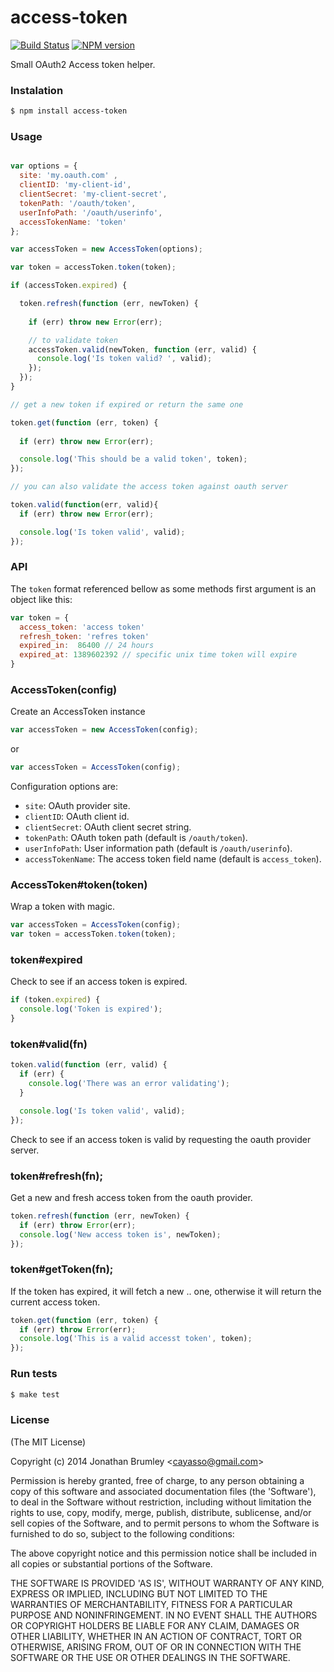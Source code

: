 # access-token

[![Build Status](https://travis-ci.org/cayasso/access-token.png?branch=master)](https://travis-ci.org/cayasso/access-token)
[![NPM version](https://badge.fury.io/js/access-token.png)](http://badge.fury.io/js/access-token)

Small OAuth2 Access token helper.

### Instalation

```bash
$ npm install access-token
```

### Usage

```javascript

var options = {
  site: 'my.oauth.com' ,
  clientID: 'my-client-id',
  clientSecret: 'my-client-secret',
  tokenPath: '/oauth/token',
  userInfoPath: '/oauth/userinfo',
  accessTokenName: 'token'
};

var accessToken = new AccessToken(options);

var token = accessToken.token(token);

if (accessToken.expired) {

  token.refresh(function (err, newToken) {
    
    if (err) throw new Error(err);

    // to validate token
    accessToken.valid(newToken, function (err, valid) {
      console.log('Is token valid? ', valid);
    });
  });
}

// get a new token if expired or return the same one

token.get(function (err, token) {
  
  if (err) throw new Error(err);

  console.log('This should be a valid token', token);
});

// you can also validate the access token against oauth server

token.valid(function(err, valid){
  if (err) throw new Error(err);

  console.log('Is token valid', valid);
});

```

### API

The `token` format referenced bellow as some methods first argument is an object like this:

```javascript
var token = {
  access_token: 'access token'
  refresh_token: 'refres token'
  expired_in:  86400 // 24 hours
  expired_at: 1389602392 // specific unix time token will expire
}
```

### AccessToken(config)

Create an AccessToken instance 

```javascript
var accessToken = new AccessToken(config);
```

or 

```javascript
var accessToken = AccessToken(config);
```

Configuration options are:

* `site`: OAuth provider site.
* `clientID`: OAuth client id.
* `clientSecret`: OAuth client secret string.
* `tokenPath`: OAuth token path (default is `/oauth/token`).
* `userInfoPath`: User information path (default is `/oauth/userinfo`).
* `accessTokenName`: The access token field name (default is `access_token`).

### AccessToken#token(token)

Wrap a token with magic.

```javascript
var accessToken = AccessToken(config);
var token = accessToken.token(token);
```

### token#expired

Check to see if an access token is expired.

```javascript
if (token.expired) {
  console.log('Token is expired');
}
```

### token#valid(fn)

```javascript
token.valid(function (err, valid) {
  if (err) {
    console.log('There was an error validating');
  }

  console.log('Is token valid', valid);
});
```

Check to see if an access token is valid by requesting the oauth provider server.

### token#refresh(fn);

Get a new and fresh access token from the oauth provider.

```javascript
token.refresh(function (err, newToken) {
  if (err) throw Error(err);
  console.log('New access token is', newToken);
});
```

### token#getToken(fn);

If the token has expired, it will fetch a new .. one, otherwise it will return the current access token. 

```javascript
token.get(function (err, token) {
  if (err) throw Error(err);
  console.log('This is a valid accesst token', token);
});
```

### Run tests

``` bash
$ make test
```

### License

(The MIT License)

Copyright (c) 2014 Jonathan Brumley &lt;cayasso@gmail.com&gt;

Permission is hereby granted, free of charge, to any person obtaining
a copy of this software and associated documentation files (the
'Software'), to deal in the Software without restriction, including
without limitation the rights to use, copy, modify, merge, publish,
distribute, sublicense, and/or sell copies of the Software, and to
permit persons to whom the Software is furnished to do so, subject to
the following conditions:

The above copyright notice and this permission notice shall be
included in all copies or substantial portions of the Software.

THE SOFTWARE IS PROVIDED 'AS IS', WITHOUT WARRANTY OF ANY KIND,
EXPRESS OR IMPLIED, INCLUDING BUT NOT LIMITED TO THE WARRANTIES OF
MERCHANTABILITY, FITNESS FOR A PARTICULAR PURPOSE AND NONINFRINGEMENT.
IN NO EVENT SHALL THE AUTHORS OR COPYRIGHT HOLDERS BE LIABLE FOR ANY
CLAIM, DAMAGES OR OTHER LIABILITY, WHETHER IN AN ACTION OF CONTRACT,
TORT OR OTHERWISE, ARISING FROM, OUT OF OR IN CONNECTION WITH THE
SOFTWARE OR THE USE OR OTHER DEALINGS IN THE SOFTWARE.

